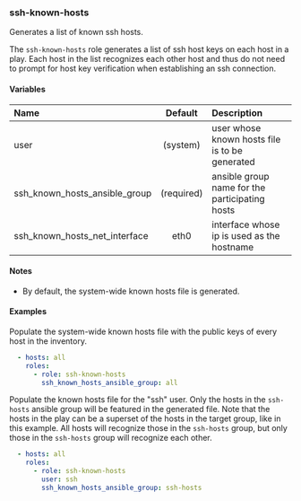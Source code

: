 
### ssh-known-hosts
Generates a list of known ssh hosts.

The `ssh-known-hosts` role generates a list of ssh host keys on each host in a
play.  Each host in the list recognizes each other host and thus do not need to
prompt for host key verification when establishing an ssh connection.

#### Variables

|Name                         |Default   |Description                                    |
|:----------------------------|:--------:|:----------------------------------------------|
|user                         |(system)  |user whose known hosts file is to be generated |
|ssh_known_hosts_ansible_group|(required)|ansible group name for the participating hosts |
|ssh_known_hosts_net_interface|eth0      |interface whose ip is used as the hostname     |

#### Notes

  - By default, the system-wide known hosts file is generated.

#### Examples

Populate the system-wide known hosts file with the public keys of every host in
the inventory.
```YAML
  - hosts: all
    roles:
      - role: ssh-known-hosts
        ssh_known_hosts_ansible_group: all
```

Populate the known hosts file for the "ssh" user.  Only the hosts in the
`ssh-hosts` ansible group will be featured in the generated file.  Note that the
hosts in the play can be a superset of the hosts in the target group, like in
this example.  All hosts will recognize those in the `ssh-hosts` group, but only
those in the `ssh-hosts` group will recognize each other.
```YAML
  - hosts: all
    roles:
      - role: ssh-known-hosts
        user: ssh
        ssh_known_hosts_ansible_group: ssh-hosts
```


